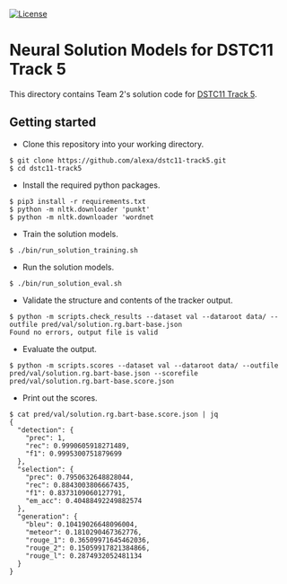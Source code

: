 [![License](https://img.shields.io/badge/License-Apache%202.0-blue.svg)](https://opensource.org/licenses/Apache-2.0)

# Neural Solution Models for DSTC11 Track 5

This directory contains Team 2's solution code for [DSTC11 Track 5](../README.md).

## Getting started

* Clone this repository into your working directory.

``` shell
$ git clone https://github.com/alexa/dstc11-track5.git
$ cd dstc11-track5
```

* Install the required python packages.

``` shell
$ pip3 install -r requirements.txt
$ python -m nltk.downloader 'punkt'
$ python -m nltk.downloader 'wordnet
```

* Train the solution models.

``` shell
$ ./bin/run_solution_training.sh
```

* Run the solution models.

``` shell
$ ./bin/run_solution_eval.sh
```

* Validate the structure and contents of the tracker output.

``` shell
$ python -m scripts.check_results --dataset val --dataroot data/ --outfile pred/val/solution.rg.bart-base.json
Found no errors, output file is valid
```

* Evaluate the output.

``` shell
$ python -m scripts.scores --dataset val --dataroot data/ --outfile pred/val/solution.rg.bart-base.json --scorefile pred/val/solution.rg.bart-base.score.json
```

* Print out the scores.

``` shell
$ cat pred/val/solution.rg.bart-base.score.json | jq
{
  "detection": {
    "prec": 1,
    "rec": 0.9990605918271489,
    "f1": 0.9995300751879699
  },
  "selection": {
    "prec": 0.7950632648828044,
    "rec": 0.8843003806667435,
    "f1": 0.8373109060127791,
    "em_acc": 0.40488492249882574
  },
  "generation": {
    "bleu": 0.10419026648096004,
    "meteor": 0.1810290467362776,
    "rouge_1": 0.36509971645462036,
    "rouge_2": 0.15059917821384866,
    "rouge_l": 0.2874932052481134
  }
}
```

